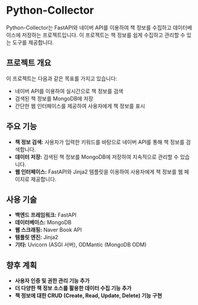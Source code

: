 # Python-Collector

Python-Collector는 FastAPI와 네이버 API를 이용하여 책 정보를 수집하고 데이터베이스에 저장하는 프로젝트입니다. 이 프로젝트는 책 정보를 쉽게 수집하고 관리할 수 있는 도구를 제공합니다.

## 프로젝트 개요

이 프로젝트는 다음과 같은 목표를 가지고 있습니다:

- 네이버 API를 이용하여 실시간으로 책 정보를 검색
- 검색된 책 정보를 MongoDB에 저장
- 간단한 웹 인터페이스를 제공하여 사용자에게 책 정보를 표시

## 주요 기능

- **책 정보 검색:** 사용자가 입력한 키워드를 바탕으로 네이버 API를 통해 책 정보를 검색합니다.
- **데이터 저장:** 검색된 책 정보를 MongoDB에 저장하여 지속적으로 관리할 수 있습니다.
- **웹 인터페이스:** FastAPI와 Jinja2 템플릿을 이용하여 사용자에게 책 정보를 웹 페이지로 제공합니다.

## 사용 기술

- **백엔드 프레임워크:** FastAPI
- **데이터베이스:** MongoDB
- **웹 스크래핑:** Naver Book API
- **템플릿 엔진:** Jinja2
- **기타:** Uvicorn (ASGI 서버), ODMantic (MongoDB ODM)

## 향후 계획

- **사용자 인증 및 권한 관리 기능 추가** 
- **더 다양한 책 정보 소스를 활용한 데이터 수집 기능 추가** 
- **책 정보에 대한 CRUD (Create, Read, Update, Delete) 기능 구현** 

